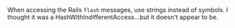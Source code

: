When accessing the Rails `flash` messages, use strings instead of symbols.
I thought it was a HashWithIndifferentAccess...but it doesn't appear to be.

